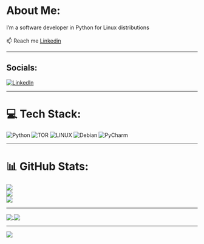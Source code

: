 # About Me:
I’m a software developer in Python for Linux distributions<br><br>📫 Reach me [Linkedin](https://www.linkedin.com/in/burak-t%C3%BCys%C3%BCz-a40b48302)

--- 

## Socials:
[![LinkedIn](https://img.shields.io/badge/linkedin-%230077B5.svg?style=for-the-badge&logo=linkedin&logoColor=white)](https://www.linkedin.com/in/burak-t%C3%BCys%C3%BCz-a40b48302) 

---


# 💻 Tech Stack:
![Python](https://img.shields.io/badge/python-3670A0?style=for-the-badge&logo=python&logoColor=ffdd54) ![TOR](https://img.shields.io/badge/tor-%237E4798.svg?style=for-the-badge&logo=tor-project&logoColor=white) ![LINUX](https://img.shields.io/badge/Linux-FCC624?style=for-the-badge&logo=linux&logoColor=black) ![Debian](https://img.shields.io/badge/Debian-D70A53?style=for-the-badge&logo=debian&logoColor=white)
![PyCharm](https://img.shields.io/badge/pycharm-143?style=for-the-badge&logo=pycharm&logoColor=black&color=black&labelColor=green)

---

# 📊 GitHub Stats:
![](https://github-readme-stats.vercel.app/api?username=BurakTuysuz&theme=radical&hide_border=false&count_private=false)<br/>
![](https://github-readme-streak-stats.herokuapp.com/?user=BurakTuysuz&theme=radical&hide_border=false)<br/>
![](https://github-readme-stats.vercel.app/api/top-langs/?username=BurakTuysuz&theme=radical&hide_border=false&include_all_commits=true&count_private=false&layout=compact)


---

<a href="https://github.com/BurakTuysuz/DarknessOnion">
  <img align="center" src="https://github-readme-stats.vercel.app/api/pin/?username=BurakTuysuz&repo=DarknessOnion&theme=nightowl" />
</a>
<a href="https://github.com/BurakTuysuz/WifiPenguin">
  <img align="center" src="https://github-readme-stats.vercel.app/api/pin/?username=BurakTuysuz&repo=WifiPenguin&theme=nightowl" />
</a>

---

![](https://komarev.com/ghpvc/?username=BurakTuysuz&color=blueviolet)
